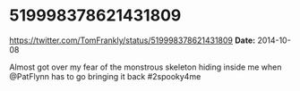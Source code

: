# 519998378621431809
https://twitter.com/TomFrankly/status/519998378621431809
**Date:** 2014-10-08

Almost got over my fear of the monstrous skeleton hiding inside me when @PatFlynn has to go bringing it back #2spooky4me
